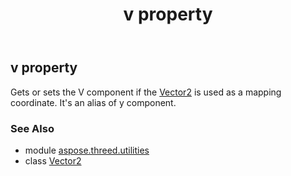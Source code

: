 ﻿---
title: v property
second_title: Aspose.3D for Python via .NET API References
description: 
type: docs
weight: 100
url: /python-net/aspose.threed.utilities/vector2/v/
is_root: false
---

## v property


Gets or sets the V component if the [Vector2](/3d/python-net/aspose.threed.utilities/vector2) is used as a mapping coordinate.
It's an alias of y component.

### See Also
* module [aspose.threed.utilities](../../)
* class [Vector2](/3d/python-net/aspose.threed.utilities/vector2)
